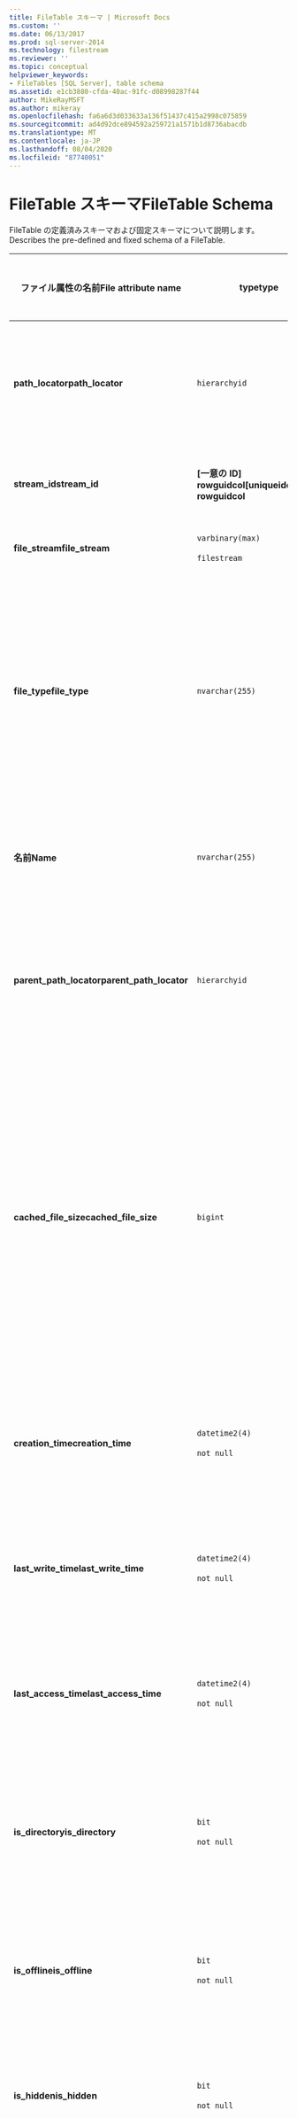 ```yaml
---
title: FileTable スキーマ | Microsoft Docs
ms.custom: ''
ms.date: 06/13/2017
ms.prod: sql-server-2014
ms.technology: filestream
ms.reviewer: ''
ms.topic: conceptual
helpviewer_keywords:
- FileTables [SQL Server], table schema
ms.assetid: e1cb3880-cfda-40ac-91fc-d08998287f44
author: MikeRayMSFT
ms.author: mikeray
ms.openlocfilehash: fa6a6d3d033633a136f51437c415a2998c075859
ms.sourcegitcommit: ad4d92dce894592a259721a1571b1d8736abacdb
ms.translationtype: MT
ms.contentlocale: ja-JP
ms.lasthandoff: 08/04/2020
ms.locfileid: "87740051"
---
```

# <a name="filetable-schema"></a><span data-ttu-id="c1a0f-102">FileTable スキーマ</span><span class="sxs-lookup"><span data-stu-id="c1a0f-102">FileTable Schema</span></span>
  <span data-ttu-id="c1a0f-103">FileTable の定義済みスキーマおよび固定スキーマについて説明します。</span><span class="sxs-lookup"><span data-stu-id="c1a0f-103">Describes the pre-defined and fixed schema of a FileTable.</span></span>  
  
|<span data-ttu-id="c1a0f-104">ファイル属性の名前</span><span class="sxs-lookup"><span data-stu-id="c1a0f-104">File attribute name</span></span>|<span data-ttu-id="c1a0f-105">type</span><span class="sxs-lookup"><span data-stu-id="c1a0f-105">type</span></span>|<span data-ttu-id="c1a0f-106">サイズ</span><span class="sxs-lookup"><span data-stu-id="c1a0f-106">Size</span></span>|<span data-ttu-id="c1a0f-107">Default</span><span class="sxs-lookup"><span data-stu-id="c1a0f-107">Default</span></span>|<span data-ttu-id="c1a0f-108">説明</span><span class="sxs-lookup"><span data-stu-id="c1a0f-108">Description</span></span>|<span data-ttu-id="c1a0f-109">ファイル システムのアクセシビリティ</span><span class="sxs-lookup"><span data-stu-id="c1a0f-109">File system accessibility</span></span>|  
|-------------------------|----------|----------|-------------|-----------------|-------------------------------|  
|<span data-ttu-id="c1a0f-110">**path_locator**</span><span class="sxs-lookup"><span data-stu-id="c1a0f-110">**path_locator**</span></span>|`hierarchyid`|<span data-ttu-id="c1a0f-111">変数</span><span class="sxs-lookup"><span data-stu-id="c1a0f-111">variable</span></span>|<span data-ttu-id="c1a0f-112">このアイテムの位置を識別する `hierarchyid`</span><span class="sxs-lookup"><span data-stu-id="c1a0f-112">A `hierarchyid` that identifies the position of this item.</span></span>|<span data-ttu-id="c1a0f-113">階層 FileNamespace 内でのこのノードの位置。</span><span class="sxs-lookup"><span data-stu-id="c1a0f-113">The position of this node in the hierarchical FileNamespace.</span></span><br /><br /> <span data-ttu-id="c1a0f-114">テーブルの主キーです。</span><span class="sxs-lookup"><span data-stu-id="c1a0f-114">Primary key for the table.</span></span>|<span data-ttu-id="c1a0f-115">Windows パス値を設定することによって作成および変更できます。</span><span class="sxs-lookup"><span data-stu-id="c1a0f-115">Can be created and modified by setting the Windows path values.</span></span>|  
|<span data-ttu-id="c1a0f-116">**stream_id**</span><span class="sxs-lookup"><span data-stu-id="c1a0f-116">**stream_id**</span></span>|<span data-ttu-id="c1a0f-117">**[一意の ID] rowguidcol**</span><span class="sxs-lookup"><span data-stu-id="c1a0f-117">**[uniqueidentifier] rowguidcol**</span></span>||<span data-ttu-id="c1a0f-118">`NEWID()` 関数によって返される値</span><span class="sxs-lookup"><span data-stu-id="c1a0f-118">A value returned by the `NEWID()` function.</span></span>|<span data-ttu-id="c1a0f-119">FILESTREAM データの一意の ID。</span><span class="sxs-lookup"><span data-stu-id="c1a0f-119">A unique ID for the FILESTREAM data.</span></span>|<span data-ttu-id="c1a0f-120">適用不可。</span><span class="sxs-lookup"><span data-stu-id="c1a0f-120">Not applicable.</span></span>|  
|<span data-ttu-id="c1a0f-121">**file_stream**</span><span class="sxs-lookup"><span data-stu-id="c1a0f-121">**file_stream**</span></span>|`varbinary(max)`<br /><br /> `filestream`|<span data-ttu-id="c1a0f-122">可変</span><span class="sxs-lookup"><span data-stu-id="c1a0f-122">variable</span></span>|<span data-ttu-id="c1a0f-123">NULL</span><span class="sxs-lookup"><span data-stu-id="c1a0f-123">NULL</span></span>|<span data-ttu-id="c1a0f-124">FILESTREAM データが含まれています。</span><span class="sxs-lookup"><span data-stu-id="c1a0f-124">Contains the FILESTREAM data.</span></span>|<span data-ttu-id="c1a0f-125">適用不可。</span><span class="sxs-lookup"><span data-stu-id="c1a0f-125">Not applicable.</span></span>|  
|<span data-ttu-id="c1a0f-126">**file_type**</span><span class="sxs-lookup"><span data-stu-id="c1a0f-126">**file_type**</span></span>|`nvarchar(255)`|<span data-ttu-id="c1a0f-127">可変</span><span class="sxs-lookup"><span data-stu-id="c1a0f-127">variable</span></span>|<span data-ttu-id="c1a0f-128">NULL。</span><span class="sxs-lookup"><span data-stu-id="c1a0f-128">NULL.</span></span><br /><br /> <span data-ttu-id="c1a0f-129">ファイル システムの作成操作または名前変更操作によって、名前から取得されたファイル拡張子の値が格納されます。</span><span class="sxs-lookup"><span data-stu-id="c1a0f-129">A create or rename operation in the file system populates the file extension value from the name.</span></span>|<span data-ttu-id="c1a0f-130">ファイルの種類を表します。</span><span class="sxs-lookup"><span data-stu-id="c1a0f-130">Represents the type of the file.</span></span><br /><br /> <span data-ttu-id="c1a0f-131">この列は、フルテキスト インデックスの作成時に `TYPE COLUMN` として使用できます。</span><span class="sxs-lookup"><span data-stu-id="c1a0f-131">This column can be used as the `TYPE COLUMN` when you create a full-text index.</span></span><br /><br /> <span data-ttu-id="c1a0f-132">**file_type** は、保存される計算列です。</span><span class="sxs-lookup"><span data-stu-id="c1a0f-132">**file_type** is a persisted computed column.</span></span>|<span data-ttu-id="c1a0f-133">自動的に計算されます。</span><span class="sxs-lookup"><span data-stu-id="c1a0f-133">Calculated automatically.</span></span> <span data-ttu-id="c1a0f-134">設定することはできません。</span><span class="sxs-lookup"><span data-stu-id="c1a0f-134">Cannot be set.</span></span>|  
|<span data-ttu-id="c1a0f-135">**名前**</span><span class="sxs-lookup"><span data-stu-id="c1a0f-135">**Name**</span></span>|`nvarchar(255)`|<span data-ttu-id="c1a0f-136">可変</span><span class="sxs-lookup"><span data-stu-id="c1a0f-136">variable</span></span>|<span data-ttu-id="c1a0f-137">GUID 値。</span><span class="sxs-lookup"><span data-stu-id="c1a0f-137">GUID value.</span></span>|<span data-ttu-id="c1a0f-138">ファイルまたはディレクトリの名前。</span><span class="sxs-lookup"><span data-stu-id="c1a0f-138">The file or directory name.</span></span>|<span data-ttu-id="c1a0f-139">Windows API を使用して作成または変更できます。</span><span class="sxs-lookup"><span data-stu-id="c1a0f-139">Can be created or modified by using Windows APIs.</span></span>|  
|<span data-ttu-id="c1a0f-140">**parent_path_locator**</span><span class="sxs-lookup"><span data-stu-id="c1a0f-140">**parent_path_locator**</span></span>|`hierarchyid`|<span data-ttu-id="c1a0f-141">変数</span><span class="sxs-lookup"><span data-stu-id="c1a0f-141">variable</span></span>|<span data-ttu-id="c1a0f-142">このアイテムが格納されているディレクトリを識別する `hierarchyid`</span><span class="sxs-lookup"><span data-stu-id="c1a0f-142">A `hierarchyid` that identifies the directory that contains this item.</span></span>|<span data-ttu-id="c1a0f-143">格納されているディレクトリの `hierarchyid`。</span><span class="sxs-lookup"><span data-stu-id="c1a0f-143">The `hierarchyid` of the containing directory.</span></span><br /><br /> <span data-ttu-id="c1a0f-144">**parent_path_locator** は、保存される計算列です。</span><span class="sxs-lookup"><span data-stu-id="c1a0f-144">**parent_path_locator** is a persisted computed column.</span></span>|<span data-ttu-id="c1a0f-145">自動的に計算されます。</span><span class="sxs-lookup"><span data-stu-id="c1a0f-145">Calculated automatically.</span></span> <span data-ttu-id="c1a0f-146">設定することはできません。</span><span class="sxs-lookup"><span data-stu-id="c1a0f-146">Cannot be set.</span></span>|  
|<span data-ttu-id="c1a0f-147">**cached_file_size**</span><span class="sxs-lookup"><span data-stu-id="c1a0f-147">**cached_file_size**</span></span>|`bigint`|||<span data-ttu-id="c1a0f-148">FILESTREAM データのサイズ (バイト単位)。</span><span class="sxs-lookup"><span data-stu-id="c1a0f-148">The size in bytes of the FILESTREAM data.</span></span><br /><br /> <span data-ttu-id="c1a0f-149">**cached_file_size** は、保存される計算列です。</span><span class="sxs-lookup"><span data-stu-id="c1a0f-149">**cached_file_size** is a persisted computed column.</span></span>|<span data-ttu-id="c1a0f-150">キャッシュされたファイル サイズは自動的に最新の状態に維持されますが、特殊な状況で同期がとれなくなる場合があります。</span><span class="sxs-lookup"><span data-stu-id="c1a0f-150">Although the cached file size is automatically kept up to date, it can go out of sync in unusual circumstances.</span></span> <span data-ttu-id="c1a0f-151">正確なサイズを計算するには、`DATALENGTH()` 関数を使用します。</span><span class="sxs-lookup"><span data-stu-id="c1a0f-151">To calculate the exact size, use the `DATALENGTH()` function.</span></span>|  
|<span data-ttu-id="c1a0f-152">**creation_time**</span><span class="sxs-lookup"><span data-stu-id="c1a0f-152">**creation_time**</span></span>|`datetime2(4)`<br /><br /> `not null`|<span data-ttu-id="c1a0f-153">8 バイト</span><span class="sxs-lookup"><span data-stu-id="c1a0f-153">8 bytes</span></span>|<span data-ttu-id="c1a0f-154">現在の時刻</span><span class="sxs-lookup"><span data-stu-id="c1a0f-154">Current time.</span></span>|<span data-ttu-id="c1a0f-155">ファイルが作成された日付と時刻。</span><span class="sxs-lookup"><span data-stu-id="c1a0f-155">The date and time that the file was created.</span></span>|<span data-ttu-id="c1a0f-156">自動的に計算されます。</span><span class="sxs-lookup"><span data-stu-id="c1a0f-156">Calculated automatically.</span></span> <span data-ttu-id="c1a0f-157">Windows API を使用して設定することもできます。</span><span class="sxs-lookup"><span data-stu-id="c1a0f-157">Can also be set by using Windows APIs.</span></span>|  
|<span data-ttu-id="c1a0f-158">**last_write_time**</span><span class="sxs-lookup"><span data-stu-id="c1a0f-158">**last_write_time**</span></span>|`datetime2(4)`<br /><br /> `not null`|<span data-ttu-id="c1a0f-159">8 バイト</span><span class="sxs-lookup"><span data-stu-id="c1a0f-159">8 bytes</span></span>|<span data-ttu-id="c1a0f-160">現在の時刻</span><span class="sxs-lookup"><span data-stu-id="c1a0f-160">Current time.</span></span>|<span data-ttu-id="c1a0f-161">ファイルが最後に更新された日付と時刻。</span><span class="sxs-lookup"><span data-stu-id="c1a0f-161">The date and time that the file was last updated.</span></span>|<span data-ttu-id="c1a0f-162">自動的に計算されます。</span><span class="sxs-lookup"><span data-stu-id="c1a0f-162">Calculated automatically.</span></span> <span data-ttu-id="c1a0f-163">Windows API を使用して設定することもできます。</span><span class="sxs-lookup"><span data-stu-id="c1a0f-163">Can also be set by using Windows APIs.</span></span>|  
|<span data-ttu-id="c1a0f-164">**last_access_time**</span><span class="sxs-lookup"><span data-stu-id="c1a0f-164">**last_access_time**</span></span>|`datetime2(4)`<br /><br /> `not null`|<span data-ttu-id="c1a0f-165">8 バイト</span><span class="sxs-lookup"><span data-stu-id="c1a0f-165">8 bytes</span></span>|<span data-ttu-id="c1a0f-166">現在の時刻</span><span class="sxs-lookup"><span data-stu-id="c1a0f-166">Current time.</span></span>|<span data-ttu-id="c1a0f-167">ファイルが最後にアクセスされた日付と時刻。</span><span class="sxs-lookup"><span data-stu-id="c1a0f-167">The date and time that the file was last accessed.</span></span>|<span data-ttu-id="c1a0f-168">自動的に計算されます。</span><span class="sxs-lookup"><span data-stu-id="c1a0f-168">Calculated automatically.</span></span> <span data-ttu-id="c1a0f-169">Windows API を使用して設定することもできます。</span><span class="sxs-lookup"><span data-stu-id="c1a0f-169">Can also be set by using Windows APIs.</span></span>|  
|<span data-ttu-id="c1a0f-170">**is_directory**</span><span class="sxs-lookup"><span data-stu-id="c1a0f-170">**is_directory**</span></span>|`bit`<br /><br /> `not null`|<span data-ttu-id="c1a0f-171">1 バイト</span><span class="sxs-lookup"><span data-stu-id="c1a0f-171">1 byte</span></span>|<span data-ttu-id="c1a0f-172">FALSE</span><span class="sxs-lookup"><span data-stu-id="c1a0f-172">FALSE</span></span>|<span data-ttu-id="c1a0f-173">行がディレクトリを表しているかどうかを示します。</span><span class="sxs-lookup"><span data-stu-id="c1a0f-173">Indicates whether the row represents a directory.</span></span> <span data-ttu-id="c1a0f-174">この値は自動的に計算され、設定することはできません。</span><span class="sxs-lookup"><span data-stu-id="c1a0f-174">This value is calculated automatically, and cannot be set.</span></span>|<span data-ttu-id="c1a0f-175">自動的に計算されます。</span><span class="sxs-lookup"><span data-stu-id="c1a0f-175">Calculated automatically.</span></span> <span data-ttu-id="c1a0f-176">設定することはできません。</span><span class="sxs-lookup"><span data-stu-id="c1a0f-176">Cannot be set.</span></span>|  
|<span data-ttu-id="c1a0f-177">**is_offline**</span><span class="sxs-lookup"><span data-stu-id="c1a0f-177">**is_offline**</span></span>|`bit`<br /><br /> `not null`|<span data-ttu-id="c1a0f-178">1 バイト</span><span class="sxs-lookup"><span data-stu-id="c1a0f-178">1 byte</span></span>|<span data-ttu-id="c1a0f-179">FALSE</span><span class="sxs-lookup"><span data-stu-id="c1a0f-179">FALSE</span></span>|<span data-ttu-id="c1a0f-180">オフライン ファイル属性。</span><span class="sxs-lookup"><span data-stu-id="c1a0f-180">Offline file attribute.</span></span>|<span data-ttu-id="c1a0f-181">自動的に計算されます。</span><span class="sxs-lookup"><span data-stu-id="c1a0f-181">Calculated automatically.</span></span> <span data-ttu-id="c1a0f-182">Windows API を使用して設定することもできます。</span><span class="sxs-lookup"><span data-stu-id="c1a0f-182">Can also be set by using Windows APIs.</span></span>|  
|<span data-ttu-id="c1a0f-183">**is_hidden**</span><span class="sxs-lookup"><span data-stu-id="c1a0f-183">**is_hidden**</span></span>|`bit`<br /><br /> `not null`|<span data-ttu-id="c1a0f-184">1 バイト</span><span class="sxs-lookup"><span data-stu-id="c1a0f-184">1 byte</span></span>|<span data-ttu-id="c1a0f-185">FALSE</span><span class="sxs-lookup"><span data-stu-id="c1a0f-185">FALSE</span></span>|<span data-ttu-id="c1a0f-186">隠しファイル属性。</span><span class="sxs-lookup"><span data-stu-id="c1a0f-186">Hidden file attribute.</span></span>|<span data-ttu-id="c1a0f-187">自動的に計算されます。</span><span class="sxs-lookup"><span data-stu-id="c1a0f-187">Calculated automatically.</span></span> <span data-ttu-id="c1a0f-188">Windows API を使用して設定することもできます。</span><span class="sxs-lookup"><span data-stu-id="c1a0f-188">Can also be set by using Windows APIs.</span></span>|  
|<span data-ttu-id="c1a0f-189">**is_readonly**</span><span class="sxs-lookup"><span data-stu-id="c1a0f-189">**is_readonly**</span></span>|`bit`<br /><br /> `not null`|<span data-ttu-id="c1a0f-190">1 バイト</span><span class="sxs-lookup"><span data-stu-id="c1a0f-190">1 byte</span></span>|<span data-ttu-id="c1a0f-191">FALSE</span><span class="sxs-lookup"><span data-stu-id="c1a0f-191">FALSE</span></span>|<span data-ttu-id="c1a0f-192">読み取り専用ファイル属性。</span><span class="sxs-lookup"><span data-stu-id="c1a0f-192">Read-only  file attribute.</span></span>|<span data-ttu-id="c1a0f-193">自動的に計算されます。</span><span class="sxs-lookup"><span data-stu-id="c1a0f-193">Calculated automatically.</span></span> <span data-ttu-id="c1a0f-194">Windows API を使用して設定することもできます。</span><span class="sxs-lookup"><span data-stu-id="c1a0f-194">Can also be set by using Windows APIs.</span></span>|  
|<span data-ttu-id="c1a0f-195">**is_archive**</span><span class="sxs-lookup"><span data-stu-id="c1a0f-195">**is_archive**</span></span>|`bit`<br /><br /> `not null`|<span data-ttu-id="c1a0f-196">1 バイト</span><span class="sxs-lookup"><span data-stu-id="c1a0f-196">1 byte</span></span>|<span data-ttu-id="c1a0f-197">FALSE</span><span class="sxs-lookup"><span data-stu-id="c1a0f-197">FALSE</span></span>|<span data-ttu-id="c1a0f-198">アーカイブ属性。</span><span class="sxs-lookup"><span data-stu-id="c1a0f-198">Archive attribute.</span></span>|<span data-ttu-id="c1a0f-199">自動的に計算されます。</span><span class="sxs-lookup"><span data-stu-id="c1a0f-199">Calculated automatically.</span></span> <span data-ttu-id="c1a0f-200">Windows API を使用して設定することもできます。</span><span class="sxs-lookup"><span data-stu-id="c1a0f-200">Can also be set by using Windows APIs.</span></span>|  
|<span data-ttu-id="c1a0f-201">**is_system**</span><span class="sxs-lookup"><span data-stu-id="c1a0f-201">**is_system**</span></span>|`bit`<br /><br /> `not null`|<span data-ttu-id="c1a0f-202">1 バイト</span><span class="sxs-lookup"><span data-stu-id="c1a0f-202">1 byte</span></span>|<span data-ttu-id="c1a0f-203">FALSE</span><span class="sxs-lookup"><span data-stu-id="c1a0f-203">FALSE</span></span>|<span data-ttu-id="c1a0f-204">システム ファイル属性。</span><span class="sxs-lookup"><span data-stu-id="c1a0f-204">System file attribute.</span></span>|<span data-ttu-id="c1a0f-205">自動的に計算されます。</span><span class="sxs-lookup"><span data-stu-id="c1a0f-205">Calculated automatically.</span></span> <span data-ttu-id="c1a0f-206">Windows API を使用して設定することもできます。</span><span class="sxs-lookup"><span data-stu-id="c1a0f-206">Can also be set by using Windows APIs.</span></span>|  
|<span data-ttu-id="c1a0f-207">**is_temporary**</span><span class="sxs-lookup"><span data-stu-id="c1a0f-207">**is_temporary**</span></span>|`bit`<br /><br /> `not null`|<span data-ttu-id="c1a0f-208">1 バイト</span><span class="sxs-lookup"><span data-stu-id="c1a0f-208">1 byte</span></span>|<span data-ttu-id="c1a0f-209">FALSE</span><span class="sxs-lookup"><span data-stu-id="c1a0f-209">FALSE</span></span>|<span data-ttu-id="c1a0f-210">一時ファイル属性。</span><span class="sxs-lookup"><span data-stu-id="c1a0f-210">Temporary file attribute.</span></span>|<span data-ttu-id="c1a0f-211">自動的に計算されます。</span><span class="sxs-lookup"><span data-stu-id="c1a0f-211">Calculated automatically.</span></span> <span data-ttu-id="c1a0f-212">Windows API を使用して設定することもできます。</span><span class="sxs-lookup"><span data-stu-id="c1a0f-212">Can also be set by using Windows APIs.</span></span>|  
  
## <a name="see-also"></a><span data-ttu-id="c1a0f-213">参照</span><span class="sxs-lookup"><span data-stu-id="c1a0f-213">See Also</span></span>  
 [<span data-ttu-id="c1a0f-214">FileTable の作成、変更、および削除</span><span class="sxs-lookup"><span data-stu-id="c1a0f-214">Create, Alter, and Drop FileTables</span></span>](create-alter-and-drop-filetables.md)  
  
  
